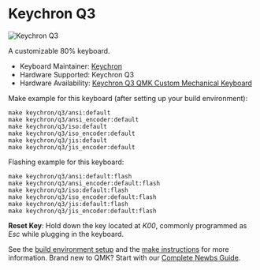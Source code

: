 # Keychron Q3

![Keychron Q3](https://i.imgur.com/KjP4nqdh.jpg)

A customizable 80% keyboard.

* Keyboard Maintainer: [Keychron](https://github.com/keychron)
* Hardware Supported: Keychron Q3
* Hardware Availability: [Keychron Q3 QMK Custom Mechanical Keyboard](https://www.keychron.com/products/keychron-q3-qmk-custom-mechanical-keyboard)

Make example for this keyboard (after setting up your build environment):

    make keychron/q3/ansi:default
    make keychron/q3/ansi_encoder:default
    make keychron/q3/iso:default
    make keychron/q3/iso_encoder:default
    make keychron/q3/jis:default
    make keychron/q3/jis_encoder:default

Flashing example for this keyboard:

    make keychron/q3/ansi:default:flash
    make keychron/q3/ansi_encoder:default:flash
    make keychron/q3/iso:default:flash
    make keychron/q3/iso_encoder:default:flash
    make keychron/q3/jis:default:flash
    make keychron/q3/jis_encoder:default:flash

**Reset Key**: Hold down the key located at *K00*, commonly programmed as *Esc* while plugging in the keyboard.

See the [build environment setup](https://docs.qmk.fm/#/getting_started_build_tools) and the [make instructions](https://docs.qmk.fm/#/getting_started_make_guide) for more information. Brand new to QMK? Start with our [Complete Newbs Guide](https://docs.qmk.fm/#/newbs).
